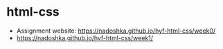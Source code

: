 # html-css
+ Assignment website: https://nadoshka.github.io/hyf-html-css/week0/
+ https://nadoshka.github.io/hyf-html-css/week1/
